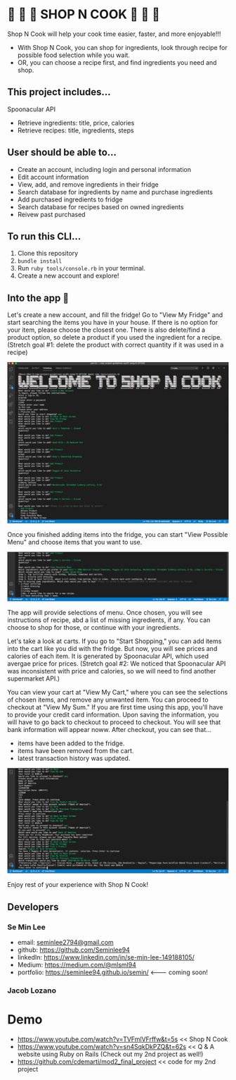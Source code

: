 # 🍚 🍚 🍚  SHOP N COOK 🍚 🍚 🍚 
Shop N Cook will help your cook time easier, faster, and more enjoyable!!!
- With Shop N Cook, you can shop for ingredients, look through recipe for possible food selection while you wait.
- OR, you can choose a recipe first, and find ingredients you need and shop.

## This project includes...
Spoonacular API
- Retrieve ingredients: title, price, calories
- Retrieve recipes: title, ingredients, steps

## User should be able to...
- Create an account, including login and personal information
- Edit account information
- View, add, and remove ingredients in their fridge
- Search database for ingredients by name and purchase ingredients
- Add purchased ingredients to fridge
- Search database for recipes based on owned ingredients
- Reivew past purchased

## To run this CLI...
1. Clone this repository
2. ```bundle install```
3. Run ```ruby tools/console.rb``` in your terminal.
4. Create a new account and explore!

## Into the app 🚀 
Let's create a new account, and fill the fridge! Go to "View My Fridge" and start searching the items you have in your house. If there is no option for your item, please choose the closest one. There is also delete/find a product option, so delete a product if you used the ingredient for a recipe. (Stretch goal #1: delete the product with correct quantity if it was used in a recipe)

<img src= './images/image1.png'>

Once you finished adding items into the fridge, you can start "View Possible Menu" and choose items that you want to use. 

<img src= './images/image2.png'>

The app will provide selections of menu. Once chosen, you will see instructions of recipe, abd a list of missing ingredients, if any. You can choose to shop for those, or continue with your ingredients.

Let's take a look at carts. If you go to "Start Shopping," you can add items into the cart like you did with the fridge. But now, you will see prices and calories of each item. It is generated by Spoonacular API, which used avergae price for prices. (Stretch goal #2: We noticed that Spoonacular API was inconsistent with price and calories, so we will need to find another supermarket API.) 

You can view your cart at "View My Cart," where you can see the selections of chosen items, and remove any unwanted item. You can proceed to checkout at "View My Sum." If you are first time using this app, you'll have to provide your credit card information. Upon saving the information, you will have to go back to checkout to proceed to checkout. You will see that bank information will appear noww. 
After checkout, you can see that...
- items have been added to the fridge. 
- items have been removed from the cart.
- latest transaction history was updated.

<img src= './images/image3.png'>

Enjoy rest of your experience with Shop N Cook!

## Developers
### Se Min Lee
- email: seminlee2794@gmail.com
- github: https://github.com/Seminlee94
- linkedIn: https://www.linkedin.com/in/se-min-lee-149188105/
- Medium: https://medium.com/@mlsml94
- portfolio: https://seminlee94.github.io/semin/   <--- coming soon!

### Jacob Lozano

# Demo
- https://www.youtube.com/watch?v=TVFmlVFrffw&t=5s  << Shop N Cook
- https://www.youtube.com/watch?v=sn4SqkDkPZQ&t=62s  << Q & A website using Ruby on Rails (Check out my 2nd project as well!)
- https://github.com/cdemarti/mod2_final_project    << code for my 2nd project
